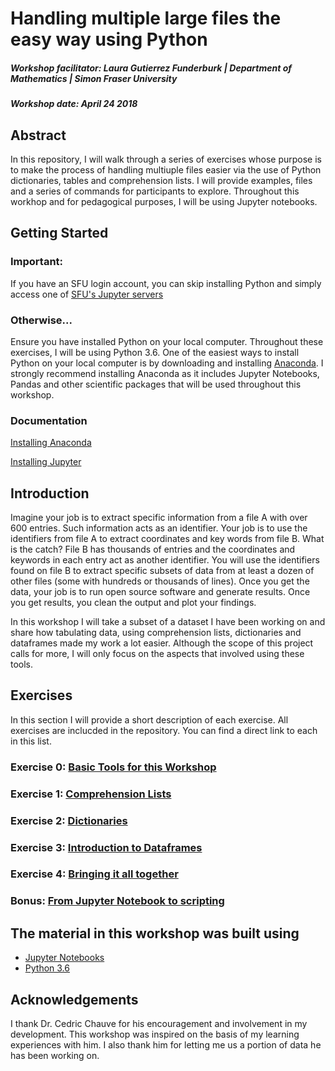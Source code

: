 # Handling multiple large files the easy way using Python
##### Workshop facilitator: Laura Gutierrez Funderburk | Department of Mathematics | Simon Fraser University

##### Workshop date: April 24 2018

## Abstract

In this repository, I will walk through a series of exercises whose purpose is to make the process of handling multiuple files easier via the use of Python dictionaries, tables and comprehension lists. I will provide examples, files and a series of commands for participants to explore. Throughout this workhop and for pedagogical purposes, I will be using Jupyter notebooks. 

## Getting Started

### Important: 

If you have an SFU login account, you can skip installing Python and simply access one of [SFU's Jupyter servers](https://sfu.syzygy.ca/)

### Otherwise...

Ensure you have installed Python on your local computer. Throughout these exercises, I will be using Python 3.6. One of the easiest ways to install Python on your local computer is by downloading and installing [Anaconda](https://www.anaconda.com/download/#linux). I strongly recommend installing Anaconda as it includes Jupyter Notebooks, Pandas and other scientific packages that will be used throughout this workshop. 

### Documentation

[Installing Anaconda](https://docs.anaconda.com/anaconda/install/#detailed-installation-information)

[Installing Jupyter](http://jupyter.org/install)

## Introduction

Imagine your job is to extract specific information from a file A with over 600 entries. Such information acts as an identifier. Your job is to use the identifiers from file A to extract coordinates and key words from file B. What is the catch? File B has thousands of entries and the coordinates and keywords in each entry act as another identifier. You will use the identifiers found on file B to extract specific subsets of data from at least a dozen of other files (some with hundreds or thousands of lines). Once you get the data, your job is to run open source software and generate results. Once you get results, you clean the output and plot your findings. 

In this workshop I will take a subset of a dataset I have been working on and share how tabulating data, using comprehension lists, dictionaries and dataframes made my work a lot easier. Although the scope of this project calls for more, I will only focus on the aspects that involved using these tools. 

## Exercises

In this section I will provide a short description of each exercise. All exercises are inclucded in the repository. You can find a direct link to each in this list. 

### Exercise 0: <a href="https://github.com/lfunderburk/Handling-multiple-large-files-the-easy-way-using-Python/blob/master/EXERCISES/Exercise_0_Basic_Tools_For_This_Workshop.ipynb" target="_blank">Basic Tools for this Workshop</a>

### Exercise 1: <a href="https://github.com/lfunderburk/Handling-multiple-large-files-the-easy-way-using-Python/blob/master/EXERCISES/Exercise_1_Comprehension_Lists.ipynb" target="_blank">Comprehension Lists</a>

### Exercise 2: <a href="https://github.com/lfunderburk/Handling-multiple-large-files-the-easy-way-using-Python/blob/master/EXERCISES/Exercise_2_Dictionaries.ipynb" target="_blank">Dictionaries</a>

### Exercise 3: <a href="https://github.com/lfunderburk/Handling-multiple-large-files-the-easy-way-using-Python/blob/master/EXERCISES/Exercise_3_Introduction_to_Dataframes.ipynb" target="_blank">Introduction to Dataframes</a>

### Exercise 4: <a href="https://github.com/lfunderburk/Handling-multiple-large-files-the-easy-way-using-Python/blob/master/EXERCISES/Exercise_4_Recap.ipynb" target="_blank">Bringing it all together</a>

### Bonus: [From Jupyter Notebook to scripting]()

## The material in this workshop was built using

* <a href="http://jupyter.org/" target="_blank">Jupyter Notebooks</a>
* <a href="https://www.python.org/downloads/release/python-360/" target="_blank">Python 3.6</a>

## Acknowledgements

I thank Dr. Cedric Chauve for his encouragement and involvement in my development. This workshop was inspired on the basis of my learning experiences with him. I also thank him for letting me us a portion of data he has been working on. 
